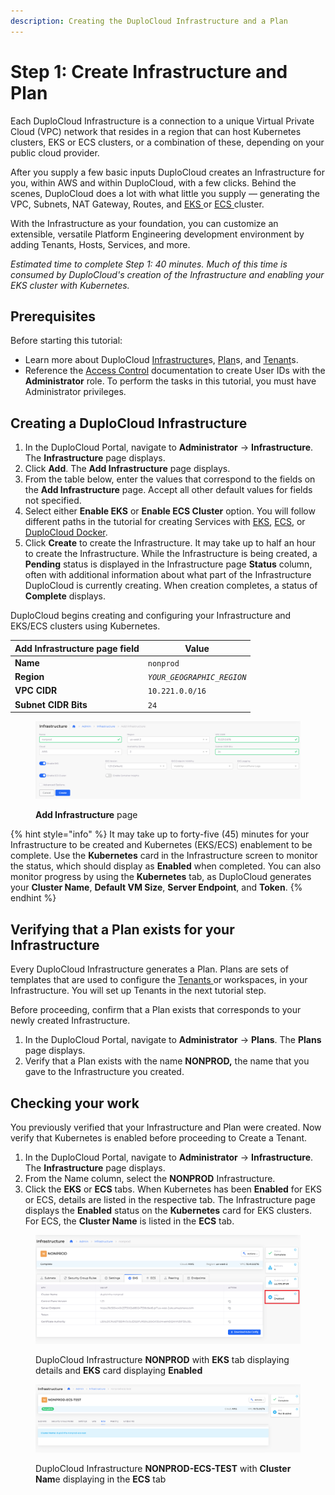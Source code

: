 ```yaml
---
description: Creating the DuploCloud Infrastructure and a Plan
---
```


# Step 1: Create Infrastructure and Plan

Each DuploCloud Infrastructure is a connection to a unique Virtual Private Cloud (VPC) network that resides in a region that can host Kubernetes clusters, EKS or ECS clusters, or a combination of these, depending on your public cloud provider.&#x20;

After you supply a few basic inputs DuploCloud creates an Infrastructure for you, within AWS and within DuploCloud, with a few clicks. Behind the scenes, DuploCloud does a lot with what little you supply — generating the VPC, Subnets, NAT Gateway, Routes, and [EKS ](https://docs.aws.amazon.com/eks/)or [ECS ](https://docs.aws.amazon.com/ecs/)cluster.

With the Infrastructure as your foundation, you can customize an extensible, versatile Platform Engineering development environment by adding Tenants, Hosts, Services, and more.

_Estimated time to complete Step 1: 40 minutes. Much of this time is consumed by DuploCloud's creation of the Infrastructure and enabling your EKS cluster with Kubernetes._

## Prerequisites

Before starting this tutorial:

* Learn more about DuploCloud [Infrastructure](../../welcome-to-duplocloud/application-focussed-interface/duplocloud-common-components/infrastructure.md)s, [Plan](../../welcome-to-duplocloud/application-focussed-interface/duplocloud-common-components/plan.md)s, and [Tenant](../../welcome-to-duplocloud/application-focussed-interface/duplocloud-common-components/tenant.md)s.
* Reference the [Access Control](../../access-control/) documentation to create User IDs with the **Administrator** role. To perform the tasks in this tutorial, you must have Administrator privileges.

## Creating a DuploCloud Infrastructure

1. In the DuploCloud Portal, navigate to **Administrator** -> **Infrastructure**. The **Infrastructure** page displays.
2. Click **Add**. The **Add Infrastructure** page displays.
3. From the table below, enter the values that correspond to the fields on the **Add Infrastructure** page. Accept all other default values for fields not specified.&#x20;
4. Select either **Enable EKS** or **Enable ECS Cluster** option. You will follow different paths in the tutorial for creating Services with [EKS](quick-start-eks-services/), [ECS](quick-start-ecs-services/), or [DuploCloud Docker](quick-start-duplocloud-docker-services/).
5. Click **Create** to create the Infrastructure. It may take up to half an hour to create the Infrastructure. While the Infrastructure is being created, a **Pending** status is displayed in the Infrastructure page **Status** column, often with additional information about what part of the Infrastructure DuploCloud is currently creating. When creation completes, a status of **Complete** displays.&#x20;

DuploCloud begins creating and configuring your Infrastructure and EKS/ECS clusters using Kubernetes.&#x20;

| Add Infrastructure page field | Value                      |
| ----------------------------- | -------------------------- |
| **Name**                      | `nonprod`                  |
| **Region**                    | _`YOUR_GEOGRAPHIC_REGION`_ |
| **VPC CIDR**                  | `10.221.0.0/16`            |
| **Subnet CIDR Bits**          | `24`                       |

<div align="left">

<figure><img src="../../.gitbook/assets/AWS_QS_1.png" alt=""><figcaption><p><strong>Add Infrastructure</strong> page<br></p></figcaption></figure>

</div>

{% hint style="info" %}
It may take up to forty-five (45) minutes for your Infrastructure to be created and Kubernetes (EKS/ECS) enablement to be complete. Use the **Kubernetes** card in the Infrastructure screen to monitor the status, which should display as **Enabled** when completed. You can also monitor progress by using the **Kubernetes** tab, as DuploCloud generates your **Cluster Name**, **Default VM Size**, **Server Endpoint**, and **Token**.&#x20;
{% endhint %}

## Verifying that a Plan exists for your Infrastructure

Every DuploCloud Infrastructure generates a Plan. Plans are sets of templates that are used to configure the [Tenants ](../../welcome-to-duplocloud/application-focussed-interface/duplocloud-common-components/tenant.md)or workspaces, in your Infrastructure. You will set up Tenants in the next tutorial step.

Before proceeding, confirm that a Plan exists that corresponds to your newly created Infrastructure.

1. In the DuploCloud Portal, navigate to **Administrator** -> **Plans**. The **Plans** page displays.
2. Verify that a Plan exists with the name **NONPROD,** the name that you gave to the Infrastructure you created.

## Checking your work

You previously verified that your Infrastructure and Plan were created. Now verify that Kubernetes is enabled before proceeding to Create a Tenant.

1. In the DuploCloud Portal, navigate to **Administrator** -> **Infrastructure**. The **Infrastructure** page displays.
2. From the Name column, select the **NONPROD** Infrastructure.
3. Click the **EKS** or **ECS** tabs. When Kubernetes has been **Enabled** for EKS or ECS, details are listed in the respective tab. The Infrastructure page displays the **Enabled** status on the **Kubernetes** card for EKS clusters. For ECS, the **Cluster Name** is listed in the **ECS** tab.

<div align="left">

<figure><img src="../../.gitbook/assets/AWS_QS_2.png" alt=""><figcaption><p>DuploCloud Infrastructure <strong>NONPROD</strong> with <strong>EKS</strong> tab displaying details and <strong>EKS</strong> card displaying <strong>Enabled</strong> </p></figcaption></figure>

</div>



<div align="left">

<figure><img src="../../.gitbook/assets/ecs_3.png" alt=""><figcaption><p>DuploCloud Infrastructure <strong>NONPROD-ECS-TEST</strong> with <strong>Cluster Nam</strong>e displaying in the <strong>ECS</strong> tab</p></figcaption></figure>

</div>

